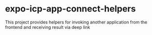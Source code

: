# expo-icp-app-connect-helpers
This project provides helpers for invoking another application from the frontend and receiving result via deep link

